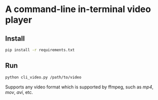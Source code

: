 # A command-line in-terminal video player

## Install
```bash
pip install -r requirements.txt
```

## Run

```bash
python cli_video.py /path/to/video
```

Supports any video format which is supported by ffmpeg, such as *mp4*, *mov*, *avi*, etc.
